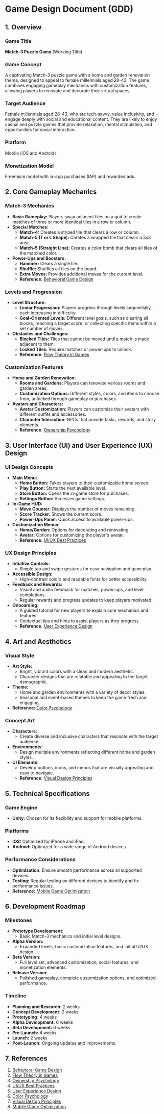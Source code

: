 # Game Design Document (GDD)

## 1. Overview

### Game Title
**Match-3 Puzzle Game** (Working Title)

### Game Concept
A captivating Match-3 puzzle game with a home and garden renovation theme, designed to appeal to female millennials aged 28-43. The game combines engaging gameplay mechanics with customization features, allowing players to renovate and decorate their virtual spaces.

### Target Audience
Female millennials aged 28-43, who are tech-savvy, value inclusivity, and engage deeply with social and educational content. They are likely to enjoy casual and puzzle games that provide relaxation, mental stimulation, and opportunities for social interaction.

### Platform
Mobile (iOS and Android)

### Monetization Model
Freemium model with in-app purchases (IAP) and rewarded ads.

## 2. Core Gameplay Mechanics

### Match-3 Mechanics
- **Basic Gameplay:** Players swap adjacent tiles on a grid to create matches of three or more identical tiles in a row or column.
- **Special Matches:** 
  - **Match-4:** Creates a striped tile that clears a row or column.
  - **Match-5 (T or L Shape):** Creates a wrapped tile that clears a 3x3 area.
  - **Match-5 (Straight Line):** Creates a color bomb that clears all tiles of the matched color.
- **Power-Ups and Boosters:**
  - **Hammer:** Clears a single tile.
  - **Shuffle:** Shuffles all tiles on the board.
  - **Extra Moves:** Provides additional moves for the current level.
  - **Reference:** [Behavioral Game Design](https://www.gamasutra.com/view/feature/131494/behavioral_game_design.php)

### Levels and Progression
- **Level Structure:** 
  - **Linear Progression:** Players progress through levels sequentially, each increasing in difficulty.
  - **Goal-Oriented Levels:** Different level goals, such as clearing all blocks, reaching a target score, or collecting specific items within a set number of moves.
- **Obstacles and Challenges:**
  - **Blocked Tiles:** Tiles that cannot be moved until a match is made adjacent to them.
  - **Locked Tiles:** Require matches or power-ups to unlock.
  - **Reference:** [Flow Theory in Games](https://www.gamedeveloper.com/design/creating-flow-in-game-design)

### Customization Features
- **Home and Garden Renovation:**
  - **Rooms and Gardens:** Players can renovate various rooms and garden areas.
  - **Customization Options:** Different styles, colors, and items to choose from, unlocked through gameplay or purchases.
- **Avatars and Characters:**
  - **Avatar Customization:** Players can customize their avatars with different outfits and accessories.
  - **Character Interaction:** NPCs that provide tasks, rewards, and story elements.
  - **Reference:** [Ownership Psychology](https://www.psychologytoday.com/us/articles/200402/ownership-why-we-value-things)

## 3. User Interface (UI) and User Experience (UX) Design

### UI Design Concepts
- **Main Menu:**
  - **Home Button:** Takes players to their customizable home screen.
  - **Play Button:** Starts the next available level.
  - **Store Button:** Opens the in-game store for purchases.
  - **Settings Button:** Accesses game settings.
- **In-Game HUD:**
  - **Move Counter:** Displays the number of moves remaining.
  - **Score Tracker:** Shows the current score.
  - **Power-Ups Panel:** Quick access to available power-ups.
- **Customization Menus:**
  - **Home/Garden:** Options for decorating and renovating.
  - **Avatar:** Options for customizing the player's avatar.
  - **Reference:** [UI/UX Best Practices](https://www.smashingmagazine.com/2018/02/guide-user-experience-design/)

### UX Design Principles
- **Intuitive Controls:**
  - Simple tap and swipe gestures for easy navigation and gameplay.
- **Accessible Design:**
  - High-contrast colors and readable fonts for better accessibility.
- **Feedback and Rewards:**
  - Visual and audio feedback for matches, power-ups, and level completions.
  - Regular rewards and progress updates to keep players motivated.
- **Onboarding:**
  - A guided tutorial for new players to explain core mechanics and features.
  - Contextual tips and hints to assist players as they progress.
  - **Reference:** [User Experience Design](https://www.nngroup.com/articles/ten-usability-heuristics/)

## 4. Art and Aesthetics

### Visual Style
- **Art Style:** 
  - Bright, vibrant colors with a clean and modern aesthetic.
  - Character designs that are relatable and appealing to the target demographic.
- **Theme:** 
  - Home and garden environments with a variety of decor styles.
  - Seasonal and event-based themes to keep the game fresh and engaging.
- **Reference:** [Color Psychology](https://www.colormatters.com/color-and-design/basic-color-theory)

### Concept Art
- **Characters:**
  - Create diverse and inclusive characters that resonate with the target audience.
- **Environments:**
  - Design multiple environments reflecting different home and garden styles.
- **UI Elements:**
  - Develop buttons, icons, and menus that are visually appealing and easy to navigate.
  - **Reference:** [Visual Design Principles](https://www.canva.com/learn/visual-design-principles/)

## 5. Technical Specifications

### Game Engine
- **Unity:** Chosen for its flexibility and support for mobile platforms.

### Platforms
- **iOS:** Optimized for iPhone and iPad.
- **Android:** Optimized for a wide range of Android devices.

### Performance Considerations
- **Optimization:** Ensure smooth performance across all supported devices.
- **Testing:** Regular testing on different devices to identify and fix performance issues.
- **Reference:** [Mobile Game Optimization](https://developer.android.com/topic/performance)

## 6. Development Roadmap

### Milestones
- **Prototype Development:**
  - Basic Match-3 mechanics and initial level designs.
- **Alpha Version:**
  - Expanded levels, basic customization features, and initial UI/UX design.
- **Beta Version:**
  - Full level set, advanced customization, social features, and monetization elements.
- **Release Version:**
  - Polished gameplay, complete customization options, and optimized performance.

### Timeline
- **Planning and Research:** 2 weeks
- **Concept Development:** 2 weeks
- **Prototyping:** 4 weeks
- **Alpha Development:** 6 weeks
- **Beta Development:** 6 weeks
- **Pre-Launch:** 4 weeks
- **Launch:** 2 weeks
- **Post-Launch:** Ongoing updates and improvements.

## 7. References

1. [Behavioral Game Design](https://www.gamasutra.com/view/feature/131494/behavioral_game_design.php)
2. [Flow Theory in Games](https://www.gamedeveloper.com/design/creating-flow-in-game-design)
3. [Ownership Psychology](https://www.psychologytoday.com/us/articles/200402/ownership-why-we-value-things)
4. [UI/UX Best Practices](https://www.smashingmagazine.com/2018/02/guide-user-experience-design/)
5. [User Experience Design](https://www.nngroup.com/articles/ten-usability-heuristics/)
6. [Color Psychology](https://www.colormatters.com/color-and-design/basic-color-theory)
7. [Visual Design Principles](https://www.canva.com/learn/visual-design-principles/)
8. [Mobile Game Optimization](https://developer.android.com/topic/performance)
